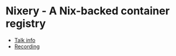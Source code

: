 # Nixery - A Nix-backed container registry

* [Talk info]()
* [Recording](https://www.youtube.com/watch?v=pOI9H4oeXqA)
